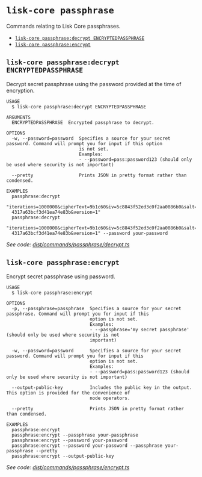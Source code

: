 `lisk-core passphrase`
======================

Commands relating to Lisk Core passphrases.

* [`lisk-core passphrase:decrypt ENCRYPTEDPASSPHRASE`](#lisk-core-passphrasedecrypt-encryptedpassphrase)
* [`lisk-core passphrase:encrypt`](#lisk-core-passphraseencrypt)

## `lisk-core passphrase:decrypt ENCRYPTEDPASSPHRASE`

Decrypt secret passphrase using the password provided at the time of encryption.

```
USAGE
  $ lisk-core passphrase:decrypt ENCRYPTEDPASSPHRASE

ARGUMENTS
  ENCRYPTEDPASSPHRASE  Encrypted passphrase to decrypt.

OPTIONS
  -w, --password=password  Specifies a source for your secret password. Command will prompt you for input if this option
                           is not set.
                           Examples:
                           - --password=pass:password123 (should only be used where security is not important)

  --pretty                 Prints JSON in pretty format rather than condensed.

EXAMPLES
  passphrase:decrypt 
  "iterations=1000000&cipherText=9b1c60&iv=5c8843f52ed3c0f2aa0086b0&salt=2240b7f1aa9c899894e528cf5b600e9c&tag=23c0111213
  4317a63bcf3d41ea74e83b&version=1"
  passphrase:decrypt 
  "iterations=1000000&cipherText=9b1c60&iv=5c8843f52ed3c0f2aa0086b0&salt=2240b7f1aa9c899894e528cf5b600e9c&tag=23c0111213
  4317a63bcf3d41ea74e83b&version=1" --password your-password
```

_See code: [dist/commands/passphrase/decrypt.ts](https://github.com/LiskHQ/lisk-core/blob/v3.0.0/dist/commands/passphrase/decrypt.ts)_

## `lisk-core passphrase:encrypt`

Encrypt secret passphrase using password.

```
USAGE
  $ lisk-core passphrase:encrypt

OPTIONS
  -p, --passphrase=passphrase  Specifies a source for your secret passphrase. Command will prompt you for input if this
                               option is not set.
                               Examples:
                               - --passphrase='my secret passphrase' (should only be used where security is not
                               important)

  -w, --password=password      Specifies a source for your secret password. Command will prompt you for input if this
                               option is not set.
                               Examples:
                               - --password=pass:password123 (should only be used where security is not important)

  --output-public-key          Includes the public key in the output. This option is provided for the convenience of
                               node operators.

  --pretty                     Prints JSON in pretty format rather than condensed.

EXAMPLES
  passphrase:encrypt
  passphrase:encrypt --passphrase your-passphrase
  passphrase:encrypt --password your-password
  passphrase:encrypt --password your-password --passphrase your-passphrase --pretty
  passphrase:encrypt --output-public-key
```

_See code: [dist/commands/passphrase/encrypt.ts](https://github.com/LiskHQ/lisk-core/blob/v3.0.0/dist/commands/passphrase/encrypt.ts)_
